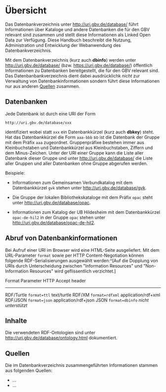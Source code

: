 # Übersicht

Das Datenbankverzeichnis unter <http://uri.gbv.de/database/> führt
Informationen über Kataloge und andere Datenbanken die für den GBV relevant
sind zusammen und stellt diese Informationen als Linked Open Data zur
Verfügung. Diese Handbuch beschreibt die Nutzung, Administration und
Entwicklung der Webanwendung des Datenbankverzeichnis.

Mit dem Datenbankverzeichnis (kurz auch **dbinfo**) werden unter
<http://uri.gbv.de/database/> (bzw. <https://uri.gbv.de/database/>) öffentlich
Informationen zu Datenbanken bereitgestellt, die für den GBV relevant sind. Das
Datenbanbankverzeichnis dient dabei ausdrücklichk *nicht* zur Verwaltung von
Datenbankinformationen sondern führt diese Informationen nur aus anderen
[Quellen](#quellen) zusammen. 

## Datenbanken

Jede Datenbank ist durch eine URI der Form 

    http://uri.gbv.de/database/xxx

identifiziert wobei statt `xxx` ein Datenbankkürzel (kurz auch **dbkey**)
steht. Hat das Datenbankkürzel die Form `aaa-bbb` so ist die Datenbank der
Gruppe mit dem Präfix `aaa` zugeordnet. Gruppenpräfixe bestehen immer aus
Kleinbuchstaben und Datenbankkürzel aus Kleinbuchstaben, Ziffern und dem
Minus-Zeichen. Unter der URI einer Gruppe kann die Liste aller Datenbank dieser
Gruppe und unter <http://uri.gbv.de/database/> die Liste aller Gruppen und
aller Datenbanken ohne Gruppe abgerufen werden.

Beispiele:

* Informationen zum Gemeinsamen Verbundkatalog mit dem Datenbankkürzel
  `gvk` stehen unter <http://uri.gbv.de/database/gvk>.

* Die Gruppe der lokalen Bibliothekskataloge mit dem Präfix `opac`
  steht unter <http://uri.gbv.de/database/opac>.

* Informationen zum Katalog der UB Hildesheim mit dem
  Datenbankkürzel `opac-de-hil2` in der Gruppe `opac` stehen unter
  <http://uri.gbv.de/database/opac-de-hil2>.

## Abruf von Datenbankinformationen

Bei Aufruf einer URI im Browser wird eine HTML-Seite ausgeliefert. Mit dem
URL-Parameter `format` sowie per HTTP Content-Negotiation können folgende
RDF-Serialisierungen ausgewählt werden:^[Auf die Dopplung von URIs durch
Unterscheidung zwischen "Information Resources" und "Non-Information Resources"
wird geflissentlich verzichtet.]

 Format      Parameter         HTTP Accept header
--------    ----------------- ----------------------
 RDF/Turtle  `format=ttl`      text/turtle
 RDF/XM      `format=rdfxml`   application/rdf+xml
 RDF/JSON    `format=json`     application/rdf+json
 JSON        `format=dbinfo`   *nicht unterstützt*

## Inhalte

Die verwendeten RDF-Ontologien sind unter
<http://uri.gbv.de/database/ontology.html> dokumentiert.

## Quellen

Die im Datenbankverzeichnis zusammengeführten Informationen stammen aus
folgenden Quellen:

* ...
* ... 


